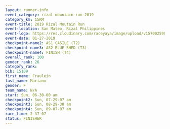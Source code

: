 ```yaml
---
layout: runner-info 
event_category: rizal-mountain-run-2019 
category_km: 15KM 
event-title: 2019 Rizal Moutain Run 
event-location: San Mateo, Rizal Philippines 
event-logo: https://res.cloudinary.com/raceyaya/image/upload/v1570025909/logo/rizal-mountain_gkfete.jpg 
event-date: 01-27-2019 
checkpoint-name2: AS1 CASILE (T2) 
checkpoint-name3: AS2 BLUE SHED (T3) 
checkpoint-name4: FINISH (T4) 
overall_rank: 100
gender_rank: 26
category_rank: 
bib: 15109
first_name: Fraulein
last_name: Mariano
gender: F
team_name: N/A
start: Sun, 06-30-00 am
checkpoint2: Sun, 07-29-07 am
checkpoint3: Sun, 08-29-30 am
checkpoint4: Sun, 09-07-07 am
race_time: 2-37-07
status: FINISHER
---
```

